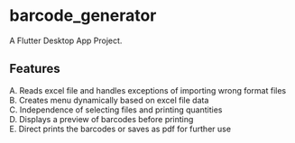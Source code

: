 # barcode_generator

A Flutter Desktop App Project.

## Features

A. Reads excel file and handles exceptions of importing wrong format files   
B.  Creates menu dynamically based on excel file data  
C. Independence of selecting files and printing quantities  
D. Displays a preview of barcodes before printing  
E. Direct prints the barcodes or saves as pdf for further use  
